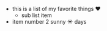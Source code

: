* this is a list of my favorite things :heart:
  * sub list item
* item number 2 sunny :sunny: days
